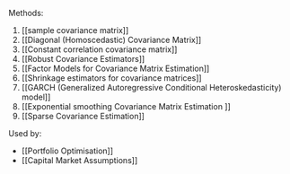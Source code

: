 

Methods:
1. [[sample covariance matrix]]
2. [[Diagonal (Homoscedastic) Covariance Matrix]]
3. [[Constant correlation covariance matrix]]
4. [[Robust Covariance Estimators]]
5. [[Factor Models for Covariance Matrix Estimation]]
6. [[Shrinkage estimators for covariance matrices]]
7. [[GARCH (Generalized Autoregressive Conditional Heteroskedasticity) model]]
8. [[Exponential smoothing Covariance Matrix Estimation ]]
9. [[Sparse Covariance Estimation]]

Used by:
- [[Portfolio Optimisation]]
- [[Capital Market Assumptions]]